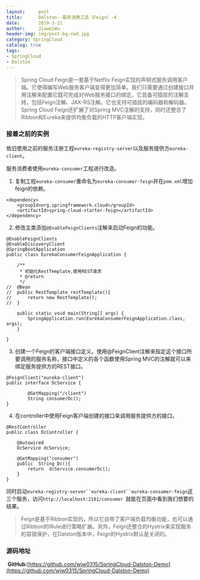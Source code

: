 ```yaml
---
layout:     post                  
title:      Dalston--服务消费工具（Feign）-4  
date:       2019-3-21             
author:     JiaweiWu        
header-img: img/post-bg-rwd.jpg  
category: SpringCloud   
catalog: true  
tags:                             
- SpringCloud
- Dalston
---
```


> Spring Cloud Feign是一套基于Netflix Feign实现的声明式服务调用客户端。它使得编写Web服务客户端变得更加简单。我们只需要通过创建接口并用注解来配置它既可完成对Web服务接口的绑定。它具备可插拔的注解支持，包括Feign注解、JAX-RS注解。它也支持可插拔的编码器和解码器。Spring Cloud Feign还扩展了对Spring MVC注解的支持，同时还整合了Ribbon和Eureka来提供均衡负载的HTTP客户端实现。

### 接着之前的实例

依旧使用之前的服务注册工程`eureka-registry-server`以及服务提供方`eureka-client`。

服务消费者使用`eureka-consumer`工程进行改造。

1. 复制工程`eureka-consumer`重命名为`eureka-consumer-feign`并在`pom.xml`增加feign的依赖。

```
<dependency>
    <groupId>org.springframework.cloud</groupId>
    <artifactId>spring-cloud-starter-feign</artifactId>
</dependency>
```

2. 修改主类添加`@EnableFeignClients`注解来启动Feign的功能。

```
@EnableFeignClients
@EnableDiscoveryClient
@SpringBootApplication
public class EurekaConsumerFeignApplication {

	/**
	 * 初始化RestTemplate,使用REST请求
	 * @return
	 */
//	@Bean
//	public RestTemplate restTemplate(){
//		return new RestTemplate();
//	}

	public static void main(String[] args) {
		SpringApplication.run(EurekaConsumerFeignApplication.class, args);
	}

}

```

3. 创建一个Feign的客户端接口定义。使用@FeignClient注解来指定这个接口所要调用的服务名称，接口中定义的各个函数使用Spring MVC的注解就可以来绑定服务提供方的REST接口。

```
@FeignClient("eureka-client")
public interface DcService {

        @GetMapping("/client")
        String consumerDc();
}

```

4. 在controller中使用Feign客户端创建的接口来调用服务提供方的接口。

```
@RestController
public class DcController {

    @Autowired
    DcService dcService;

    @GetMapping("consumer")
    public  String Dc(){
        return  dcService.consumerDc();
    }
}

```
同时启动`eureka-registry-server``eureka-client``eureka-consumer-feign`这三个服务，访问`http://localhost:2101/consumer `就能在页面中看到我们想要的结果。


> Feign是基于Ribbon实现的，所以它自带了客户端负载均衡功能，也可以通过Ribbon的IRule进行策略扩展。另外，Feign还整合的Hystrix来实现服务的容错保护，在Dalston版本中，Feign的Hystrix默认是关闭的。

### 源码地址
 **GitHub:**[https://github.com/wjw0315/SpringCloud-Dalston-Demo](https://github.com/wjw0315/SpringCloud-Dalston-Demo)
